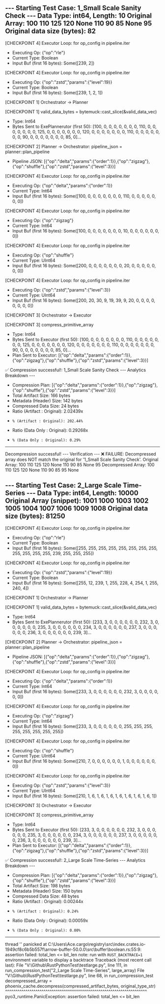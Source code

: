 --- Starting Test Case: 1_Small Scale Sanity Check ---
Data Type: int64, Length: 10
Original Array:
100 110 125 120 None 110 90 85 None 95
Original data size (bytes): 82
--------------------

[CHECKPOINT 4] Executor Loop: for op_config in pipeline.iter
  - Executing Op: {"op":"rle"}
  - Current Type: Boolean
  - Input Buf (first 16 bytes): Some([239, 2])

[CHECKPOINT 4] Executor Loop: for op_config in pipeline.iter
  - Executing Op: {"op":"zstd","params":{"level":19}}
  - Current Type: Boolean
  - Input Buf (first 16 bytes): Some([239, 1, 2, 1])

[CHECKPOINT 1] Orchestrator -> Planner

[CHECKPOINT 1] valid_data_bytes = bytemuck::cast_slice(&valid_data_vec)
  - Type: Int64
  - Bytes Sent to ExePlannerutor (first 50): [100, 0, 0, 0, 0, 0, 0, 0, 110, 0, 0, 0, 0, 0, 0, 0, 125, 0, 0, 0, 0, 0, 0, 0, 120, 0, 0, 0, 0, 0, 0, 0, 110, 0, 0, 0, 0, 0, 0, 0, 90, 0, 0, 0, 0, 0, 0, 0, 85, 0]...

[CHECKPOINT 2] Planner -> Orchestrator: pipeline_json = planner::plan_pipeline
  - Pipeline JSON: [{"op":"delta","params":{"order":1}},{"op":"zigzag"},{"op":"shuffle"},{"op":"zstd","params":{"level":3}}]

[CHECKPOINT 4] Executor Loop: for op_config in pipeline.iter
  - Executing Op: {"op":"delta","params":{"order":1}}
  - Current Type: Int64
  - Input Buf (first 16 bytes): Some([100, 0, 0, 0, 0, 0, 0, 0, 110, 0, 0, 0, 0, 0, 0, 0])

[CHECKPOINT 4] Executor Loop: for op_config in pipeline.iter
  - Executing Op: {"op":"zigzag"}
  - Current Type: Int64
  - Input Buf (first 16 bytes): Some([100, 0, 0, 0, 0, 0, 0, 0, 10, 0, 0, 0, 0, 0, 0, 0])

[CHECKPOINT 4] Executor Loop: for op_config in pipeline.iter
  - Executing Op: {"op":"shuffle"}
  - Current Type: UInt64
  - Input Buf (first 16 bytes): Some([200, 0, 0, 0, 0, 0, 0, 0, 20, 0, 0, 0, 0, 0, 0, 0])

[CHECKPOINT 4] Executor Loop: for op_config in pipeline.iter
  - Executing Op: {"op":"zstd","params":{"level":3}}
  - Current Type: UInt64
  - Input Buf (first 16 bytes): Some([200, 20, 30, 9, 19, 39, 9, 20, 0, 0, 0, 0, 0, 0, 0, 0])

[CHECKPOINT 3] Orchestrator -> Executor

[CHECKPOINT 3] compress_primitive_array
  - Type: Int64
  - Bytes Sent to Executor (first 50): [100, 0, 0, 0, 0, 0, 0, 0, 110, 0, 0, 0, 0, 0, 0, 0, 125, 0, 0, 0, 0, 0, 0, 0, 120, 0, 0, 0, 0, 0, 0, 0, 110, 0, 0, 0, 0, 0, 0, 0, 90, 0, 0, 0, 0, 0, 0, 0, 85, 0]...
  - Plan Sent to Executor: [{"op":"delta","params":{"order":1}},{"op":"zigzag"},{"op":"shuffle"},{"op":"zstd","params":{"level":3}}]

✅ Compression successful!: 1_Small Scale Sanity Check
--- Analytics Breakdown ---
  - Compression Plan: [{"op":"delta","params":{"order":1}},{"op":"zigzag"},{"op":"shuffle"},{"op":"zstd","params":{"level":3}}]
  - Total Artifact Size: 166 bytes
  - Metadata (Header) Size: 142 bytes
  - Compressed Data Size: 24 bytes
  - Ratio (Artifact : Original): 2.02439x
  -     % (Artifact : Original): 202.44%
  - Ratio (Data Only : Original): 0.29268x
  -     % (Data Only : Original): 0.29%
--------------------
Decompression successful!
--- Verification ---
❌ FAILURE: Decompressed array does NOT match the original for '1_Small Scale Sanity Check'.
Original Array:
100 110 125 120 None 110 90 85 None 95
Decompressed Array:
100 110 125 120 None 110 90 85 95 None

--- Starting Test Case: 2_Large Scale Time-Series ---
Data Type: int64, Length: 10000
Original Array (snippet):
1001 1000 1003 1002 1005 1004 1007 1006 1009 1008
Original data size (bytes): 81250
--------------------

[CHECKPOINT 4] Executor Loop: for op_config in pipeline.iter
  - Executing Op: {"op":"rle"}
  - Current Type: Boolean
  - Input Buf (first 16 bytes): Some([255, 255, 255, 255, 255, 255, 255, 255, 255, 255, 255, 255, 239, 255, 255, 255])

[CHECKPOINT 4] Executor Loop: for op_config in pipeline.iter
  - Executing Op: {"op":"zstd","params":{"level":19}}
  - Current Type: Boolean
  - Input Buf (first 16 bytes): Some([255, 12, 239, 1, 255, 228, 4, 254, 1, 255, 240, 4])

[CHECKPOINT 1] Orchestrator -> Planner

[CHECKPOINT 1] valid_data_bytes = bytemuck::cast_slice(&valid_data_vec)
  - Type: Int64
  - Bytes Sent to ExePlannerutor (first 50): [233, 3, 0, 0, 0, 0, 0, 0, 232, 3, 0, 0, 0, 0, 0, 0, 235, 3, 0, 0, 0, 0, 0, 0, 234, 3, 0, 0, 0, 0, 0, 0, 237, 3, 0, 0, 0, 0, 0, 0, 236, 3, 0, 0, 0, 0, 0, 0, 239, 3]...

[CHECKPOINT 2] Planner -> Orchestrator: pipeline_json = planner::plan_pipeline
  - Pipeline JSON: [{"op":"delta","params":{"order":1}},{"op":"zigzag"},{"op":"shuffle"},{"op":"zstd","params":{"level":3}}]

[CHECKPOINT 4] Executor Loop: for op_config in pipeline.iter
  - Executing Op: {"op":"delta","params":{"order":1}}
  - Current Type: Int64
  - Input Buf (first 16 bytes): Some([233, 3, 0, 0, 0, 0, 0, 0, 232, 3, 0, 0, 0, 0, 0, 0])

[CHECKPOINT 4] Executor Loop: for op_config in pipeline.iter
  - Executing Op: {"op":"zigzag"}
  - Current Type: Int64
  - Input Buf (first 16 bytes): Some([233, 3, 0, 0, 0, 0, 0, 0, 255, 255, 255, 255, 255, 255, 255, 255])

[CHECKPOINT 4] Executor Loop: for op_config in pipeline.iter
  - Executing Op: {"op":"shuffle"}
  - Current Type: UInt64
  - Input Buf (first 16 bytes): Some([210, 7, 0, 0, 0, 0, 0, 0, 1, 0, 0, 0, 0, 0, 0, 0])

[CHECKPOINT 4] Executor Loop: for op_config in pipeline.iter
  - Executing Op: {"op":"zstd","params":{"level":3}}
  - Current Type: UInt64
  - Input Buf (first 16 bytes): Some([210, 1, 6, 1, 6, 1, 6, 1, 6, 1, 6, 1, 6, 1, 6, 1])

[CHECKPOINT 3] Orchestrator -> Executor

[CHECKPOINT 3] compress_primitive_array
  - Type: Int64
  - Bytes Sent to Executor (first 50): [233, 3, 0, 0, 0, 0, 0, 0, 232, 3, 0, 0, 0, 0, 0, 0, 235, 3, 0, 0, 0, 0, 0, 0, 234, 3, 0, 0, 0, 0, 0, 0, 237, 3, 0, 0, 0, 0, 0, 0, 236, 3, 0, 0, 0, 0, 0, 0, 239, 3]...
  - Plan Sent to Executor: [{"op":"delta","params":{"order":1}},{"op":"zigzag"},{"op":"shuffle"},{"op":"zstd","params":{"level":3}}]

✅ Compression successful!: 2_Large Scale Time-Series
--- Analytics Breakdown ---
  - Compression Plan: [{"op":"delta","params":{"order":1}},{"op":"zigzag"},{"op":"shuffle"},{"op":"zstd","params":{"level":3}}]
  - Total Artifact Size: 198 bytes
  - Metadata (Header) Size: 150 bytes
  - Compressed Data Size: 48 bytes
  - Ratio (Artifact : Original): 0.00244x
  -     % (Artifact : Original): 0.24%
  - Ratio (Data Only : Original): 0.00059x
  -     % (Data Only : Original): 0.00%
--------------------

thread '<unnamed>' panicked at C:\Users\Ace\.cargo\registry\src\index.crates.io-1949cf8c6b5b557f\arrow-buffer-50.0.0\src\buffer\boolean.rs:55:9:
assertion failed: total_len <= bit_len
note: run with `RUST_BACKTRACE=1` environment variable to display a backtrace
Traceback (most recent call last):
  File "V:\Github\RustPythonTest\testlarge.py", line 111, in <module>
    run_compression_test("2_Large Scale Time-Series", large_array)
  File "V:\Github\RustPythonTest\testlarge.py", line 68, in run_compression_test
    decompressed_array = phoenix_cache.decompress(compressed_artifact_bytes, original_type_str)
                         ^^^^^^^^^^^^^^^^^^^^^^^^^^^^^^^^^^^^^^^^^^^^^^^^^^^^^^^^^^^^^^^^^^^^^^
pyo3_runtime.PanicException: assertion failed: total_len <= bit_len